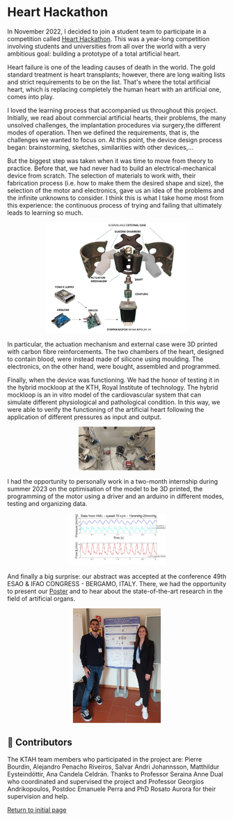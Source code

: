 # Heart Hackathon 

In November 2022, I decided to join a student team to participate in a competition called [Heart Hackathon](https://www.hearthackathon.com/). 
This was a year-long competition involving students and universities from all over the world with a very ambitious goal: building a prototype of a total artificial heart. 

Heart failure is one of the leading causes of death in the world. The gold standard treatment is heart transplants; however, there are long waiting lists and strict requirements to be on the list. That's where the total artificial heart, which is replacing completely the human heart with an artificial one, comes into play. 

I loved the learning process that accompanied us throughout this project. 
Initially, we read about commercial artificial hearts, their problems, the many unsolved challenges, the implantation procedures via surgery,the different modes of operation. Then we defined the requirements, that is, the challenges we wanted to focus on. 
At this point, the device design process began: brainstorming, sketches, similarities with other devices,... 

But the biggest step was taken when it was time to move from theory to practice. Before that, we had never had to build an electrical-mechanical device from scratch. 
The selection of materials to work with, their fabrication process (i.e. how to make them the desired shape and size), the selection of the motor and electronics, gave us an idea of the problems and the infinite unknowns to consider. I think this is what I take home most from this experience: the continuous process of trying and failing that ultimately leads to learning so much. 

<p align="center">
  <img src="https://github.com/RebeccaBonato/Master-Projects-/blob/main/images/Heart.png" alt="Exploded view of our prototype." width="65%">
</p>

In particular, the actuation mechanism and external case were 3D printed with carbon fibre reinforcements. The two chambers of the heart, designed to contain blood, were instead made of silicone using moulding. The electronics, on the other hand, were bought, assembled and programmed. 

Finally, when the device was functioning. We had the honor of testing it in the hybrid mockloop at the KTH, Royal Institute of technology. The hybrid mockloop is an in vitro model of the cardiovascular system that can simulate different physiological and pathological condition. In this way, we were able to verify the functioning of the artificial heart following the application of different pressures as input and output. 

<p align="center">
  <img src="https://github.com/RebeccaBonato/Master-Projects-/blob/main/images/HML_image.jpeg" alt="HML" width="35%">
</p>

I had the opportunity to personally work in a two-month internship during summer 2023 on the optimisation of the model to be 3D printed, the programming of the motor using a driver and an arduino in different modes, testing and organizing data. 

<p align="center">
  <img src="https://github.com/RebeccaBonato/Master-Projects-/blob/main/images/flow_shape.jpg" alt="result" width="45%">
</p>


And finally a big surprise: our abstract was accepted at the conference 49th ESAO & IFAO CONGRESS - BERGAMO, ITALY. There, we had the opportunity to present our [Poster](https://github.com/RebeccaBonato/Master-Projects-/blob/main/Heart%20Hackathon/TAH%20Poster.pdf) and to hear about the state-of-the-art research in the field of artificial organs. 

<p align="center">
  <img src="https://github.com/RebeccaBonato/Master-Projects-/blob/main/images/Bergamo%20.jpeg" alt="Bergamo Presentation" width="40%">
</p>

## :handshake: Contributors
The KTAH team members who participated in the project are: Pierre Bourdin, Alejandro Penacho Riveiros, Salvar Andri Johannsson, Matthildur Eysteindóttir, Ana Candela Celdrán. Thanks to Professor Seraina Anne Dual who coordinated and supervised the project and Professor Georgios Andrikopoulos, Postdoc Emanuele Perra and PhD Rosato Aurora for their supervision and help. 


[Return to initial page](https://github.com/RebeccaBonato/Master-Projects-/blob/main/README.md)

